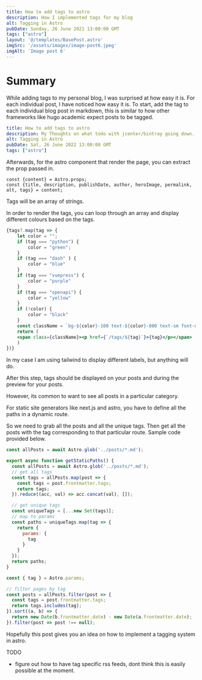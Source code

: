 ```yaml
---
title: How to add tags to astro
description: How I implemented tags for my blog
alt: Tagging in Astro
pubDate: Sunday, 26 June 2021 13:00:00 GMT
tags: ["astro"]
layout: '@/templates/BasePost.astro'
imgSrc: '/assets/images/image-post6.jpeg'
imgAlt: 'Image post 6'
---
```


# Summary

While adding tags to my personal blog, I was surprised at how easy it is. For each individual post, I have noticed how easy it is. To start, add the tag to each individual blog post in markdown, this is similar to how other frameworks like hugo academic expect posts to be tagged.


```yaml
title: How to add tags to astro
description: My Thoughts on what todo with jcenter/bintray going down.
alt: Tagging in Astro 
pubDate: Sat, 26 June 2022 13:00:00 GMT
tags: ["astro"]
```

Afterwards, for the astro component that render the page, you can extract the prop passed in.


```
const {content} = Astro.props;
const {title, description, publishDate, author, heroImage, permalink, alt, tags} = content;
```

Tags will be an array of strings.

In order to render the tags, you can loop through an array and display different colours based on the tags.

```jsx
{tags?.map(tag => {
    let color = "";
    if (tag === "python") {
        color = "green";
    } 
    if (tag === "dash" ) {
        color = "blue"
    }
    if (tag === "vuepress") {
        color = "purple"
    }
    if (tag === "openapi") {
        color = "yellow"
    }
    if (!color) {
        color = "black"
    }
    const className = `bg-${color}-100 text-${color}-800 text-sm font-medium mr-2 px-2.5 py-0.5 rounded dark:bg-${color}-200 dark:text-${color}-800`
    return (
    <span class={className}><p href={`/tags/${tag}`}>{tag}</p></span>
    )
})}
```

In my case I am using tailwind to display different labels, but anything will do.

After this step, tags should be displayed on your posts and during the preview for your posts.

However, its common to want to see all posts in a particular category.

For static site generators like next.js and astro, you have to define all the paths in a dynamic route.

So we need to grab all the posts and all the unique tags. Then get all the posts with the tag corresponding to that particular route. Sample code provided below.

```jsx
const allPosts = await Astro.glob('../posts/*.md');

export async function getStaticPaths() {
  const allPosts = await Astro.glob('../posts/*.md');
  // get all tags
  const tags = allPosts.map(post => {
    const tags = post.frontmatter.tags;
    return tags;
  }).reduce((acc, val) => acc.concat(val), []);

  // get unique tags
  const uniqueTags = [...new Set(tags)];
  // map to params
  const paths = uniqueTags.map(tag => {
    return {
      params: {
        tag
      }
    }
  });
  return paths;
}

const { tag } = Astro.params;

// filter pages by tag
const posts = allPosts.filter(post => {
  const tags = post.frontmatter.tags;
  return tags.includes(tag);
}).sort((a, b) => {
  return new Date(b.frontmatter.date) - new Date(a.frontmatter.date);
}).filter(post => post !== null);
```

Hopefully this post gives you an idea on how to implement a tagging system in astro.

TODO
* figure out how to have tag specific rss feeds, dont think this is easily possible at the moment.